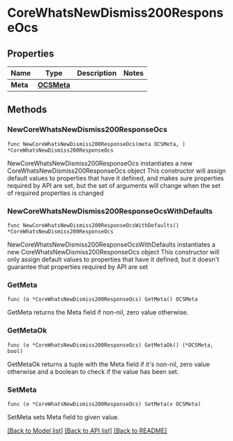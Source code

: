 # CoreWhatsNewDismiss200ResponseOcs

## Properties

Name | Type | Description | Notes
------------ | ------------- | ------------- | -------------
**Meta** | [**OCSMeta**](OCSMeta.md) |  | 

## Methods

### NewCoreWhatsNewDismiss200ResponseOcs

`func NewCoreWhatsNewDismiss200ResponseOcs(meta OCSMeta, ) *CoreWhatsNewDismiss200ResponseOcs`

NewCoreWhatsNewDismiss200ResponseOcs instantiates a new CoreWhatsNewDismiss200ResponseOcs object
This constructor will assign default values to properties that have it defined,
and makes sure properties required by API are set, but the set of arguments
will change when the set of required properties is changed

### NewCoreWhatsNewDismiss200ResponseOcsWithDefaults

`func NewCoreWhatsNewDismiss200ResponseOcsWithDefaults() *CoreWhatsNewDismiss200ResponseOcs`

NewCoreWhatsNewDismiss200ResponseOcsWithDefaults instantiates a new CoreWhatsNewDismiss200ResponseOcs object
This constructor will only assign default values to properties that have it defined,
but it doesn't guarantee that properties required by API are set

### GetMeta

`func (o *CoreWhatsNewDismiss200ResponseOcs) GetMeta() OCSMeta`

GetMeta returns the Meta field if non-nil, zero value otherwise.

### GetMetaOk

`func (o *CoreWhatsNewDismiss200ResponseOcs) GetMetaOk() (*OCSMeta, bool)`

GetMetaOk returns a tuple with the Meta field if it's non-nil, zero value otherwise
and a boolean to check if the value has been set.

### SetMeta

`func (o *CoreWhatsNewDismiss200ResponseOcs) SetMeta(v OCSMeta)`

SetMeta sets Meta field to given value.



[[Back to Model list]](../README.md#documentation-for-models) [[Back to API list]](../README.md#documentation-for-api-endpoints) [[Back to README]](../README.md)


